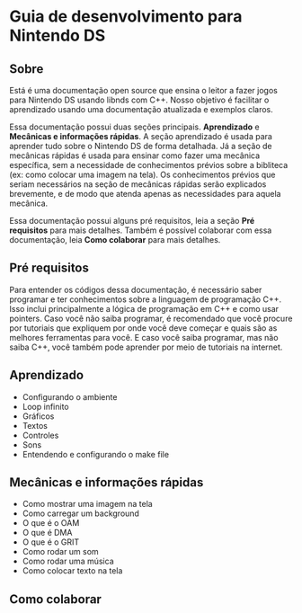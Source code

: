 # Guia de desenvolvimento para Nintendo DS
## Sobre
Está é uma documentação open source que ensina o leitor a fazer jogos para Nintendo DS usando libnds com C++. Nosso objetivo é facilitar o aprendizado usando uma documentação atualizada e exemplos claros.

Essa documentação possui duas seções principais. **Aprendizado** e **Mecânicas e informações rápidas**. A seção aprendizado é usada para aprender tudo sobre o Nintendo DS de forma detalhada. Já a seção de mecânicas rápidas é usada para ensinar como fazer uma mecânica específica, sem a necessidade de conhecimentos prévios sobre a bibliteca (ex: como colocar uma imagem na tela). Os conhecimentos prévios que seriam necessários na seção de mecânicas rápidas serão explicados brevemente, e de modo que atenda apenas as necessidades para aquela mecânica.

Essa documentação possui alguns pré requisitos, leia a seção **Pré requisitos** para mais detalhes. Também é possível colaborar com essa documentação, leia **Como colaborar** para mais detalhes.

## Pré requisitos
  Para entender os códigos dessa documentação, é necessário saber programar e ter conhecimentos sobre a linguagem de programação C++. Isso inclui principalmente a lógica de programação em C++ e como usar pointers. Caso você não saiba programar, é recomendado que você procure por tutoriais que expliquem por onde você deve começar e quais são as melhores ferramentas para você. E caso você saiba programar, mas não saiba C++, você também pode aprender por meio de tutoriais na internet.

## Aprendizado
* Configurando o ambiente
* Loop infinito
* Gráficos
* Textos
* Controles
* Sons
* Entendendo e configurando o make file

## Mecânicas e informações rápidas
* Como mostrar uma imagem na tela
* Como carregar um background
* O que é o OAM
* O que é DMA
* O que é o GRIT
* Como rodar um som
* Como rodar uma música
* Como colocar texto na tela

## Como colaborar

